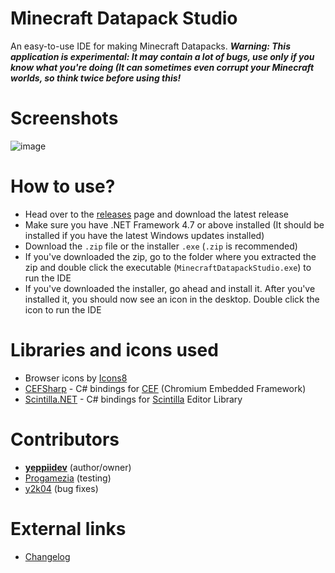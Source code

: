 # Minecraft Datapack Studio
 An easy-to-use IDE for making Minecraft Datapacks.
 **_Warning: This application is experimental: It may contain a lot of bugs, use only if you know what you're doing (It can sometimes even corrupt your Minecraft worlds, so think twice before using this!_**
 
# Screenshots
![image](https://user-images.githubusercontent.com/52355164/133300016-a4259f73-8ba7-4288-afc8-3abf43c05b2c.png)

# How to use?
- Head over to the [releases](https://github.com/yeppiidev/MinecraftDatapackStudio/releases) page and download the latest release
- Make sure you have .NET Framework 4.7 or above installed (It should be installed if you have the latest Windows updates installed)
- Download the `.zip` file or the installer `.exe` (`.zip` is recommended)
- If you've downloaded the zip, go to the folder where you extracted the zip and double click the executable (`MinecraftDatapackStudio.exe`) to run the IDE
- If you've downloaded the installer, go ahead and install it. After you've installed it, you should now see an icon in the desktop. Double click the icon to run the IDE

# Libraries and icons used
- Browser icons by [Icons8](https://icons8.com)
- [CEFSharp](https://cefsharp.github.io/) - C# bindings for [CEF](https://bitbucket.org/chromiumembedded/cef/src/master/) (Chromium Embedded Framework)
- [Scintilla.NET](https://github.com/jacobslusser/ScintillaNET/) - C# bindings for [Scintilla](https://www.scintilla.org) Editor Library

# Contributors
- **[yeppiidev](https://github.com/yeppiidev)** (author/owner)
- [Progamezia](https://github.com/Aagney-github) (testing)
- [y2k04](https://github.com/y2k04) (bug fixes)

# External links
- [Changelog](https://yeppiidev.github.io/MinecraftDatapackStudio/CHANGELOG.html)
